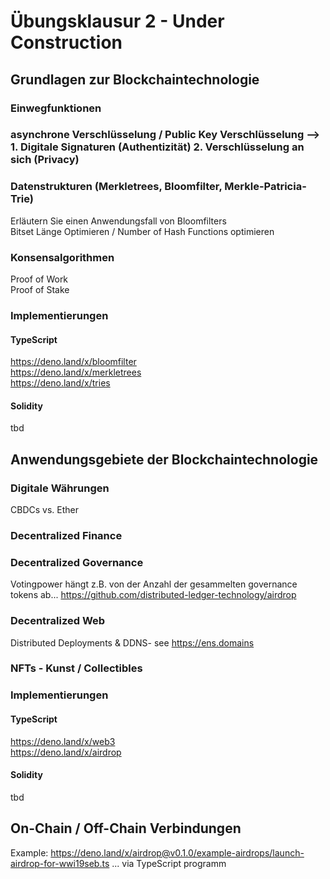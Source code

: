 # Übungsklausur 2 - Under Construction

## Grundlagen zur Blockchaintechnologie
### Einwegfunktionen

### asynchrone Verschlüsselung / Public Key Verschlüsselung --> 1. Digitale Signaturen (Authentizität) 2. Verschlüsselung an sich (Privacy)

### Datenstrukturen (Merkletrees, Bloomfilter, Merkle-Patricia-Trie)
Erläutern Sie einen Anwendungsfall von Bloomfilters   
Bitset Länge Optimieren / Number of Hash Functions optimieren   


### Konsensalgorithmen 
Proof of Work  
Proof of Stake 

### Implementierungen 
#### TypeScript
https://deno.land/x/bloomfilter  
https://deno.land/x/merkletrees  
https://deno.land/x/tries

#### Solidity
tbd

## Anwendungsgebiete der Blockchaintechnologie
### Digitale Währungen 
CBDCs vs. Ether

### Decentralized Finance

### Decentralized Governance 
Votingpower hängt z.B. von der Anzahl der gesammelten governance tokens ab... 
https://github.com/distributed-ledger-technology/airdrop

### Decentralized Web
Distributed Deployments & DDNS- see https://ens.domains  

### NFTs - Kunst / Collectibles

### Implementierungen 
#### TypeScript
https://deno.land/x/web3  
https://deno.land/x/airdrop  

#### Solidity
tbd


## On-Chain / Off-Chain Verbindungen
Example: https://deno.land/x/airdrop@v0.1.0/example-airdrops/launch-airdrop-for-wwi19seb.ts ... via TypeScript programm






